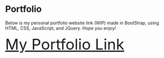 # Portfolio
Below is my personal portfolio website link (WIP) made in BootStrap, using HTML, CSS, JavaScript, and JQuery. Hope you enjoy!

 <font size=100>[My Portfolio Link](https://jtehranchi123.github.io/Portfolio/)</font>
